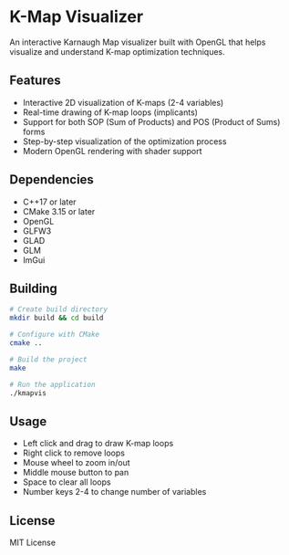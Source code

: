 # K-Map Visualizer

An interactive Karnaugh Map visualizer built with OpenGL that helps visualize and understand K-map optimization techniques.

## Features

- Interactive 2D visualization of K-maps (2-4 variables)
- Real-time drawing of K-map loops (implicants)
- Support for both SOP (Sum of Products) and POS (Product of Sums) forms
- Step-by-step visualization of the optimization process
- Modern OpenGL rendering with shader support

## Dependencies

- C++17 or later
- CMake 3.15 or later
- OpenGL
- GLFW3
- GLAD
- GLM
- ImGui

## Building

```bash
# Create build directory
mkdir build && cd build

# Configure with CMake
cmake ..

# Build the project
make

# Run the application
./kmapvis
```

## Usage

- Left click and drag to draw K-map loops
- Right click to remove loops
- Mouse wheel to zoom in/out
- Middle mouse button to pan
- Space to clear all loops
- Number keys 2-4 to change number of variables

## License

MIT License 